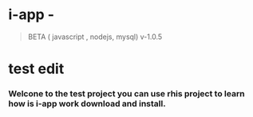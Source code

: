 # i-app - 
> BETA  ( javascript , nodejs, mysql) v-1.0.5

# test edit
### Welcone to the  test project you can use rhis project to learn how is i-app work download and install.
